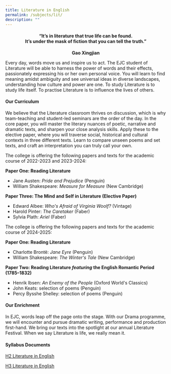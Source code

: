 ```yaml
---
title: Literature in English
permalink: /subjects/lit/
description: ""
---
```

<center><h4>“It’s in literature that true life can be found.<br>It’s under the mask of fiction that you can tell the truth.”</h4><b>Gao Xingjian</b></center>

Every day, words move us and inspire us to act. The EJC student of Literature will be able to harness the power of words and their effects, passionately expressing his or her own personal voice. You will learn to find meaning amidst ambiguity and see universal ideas in diverse landscapes, understanding how culture and power are one. To study Literature is to study life itself. To practise Literature is to influence the lives of others.

#### **Our Curriculum**

We believe that the Literature classroom thrives on discussion, which is why team-teaching and student-led seminars are the order of the day. In the core paper, you will master the literary nuances of poetic, narrative and dramatic texts, and sharpen your close analysis skills. Apply these to the elective paper, where you will traverse social, historical and cultural contexts in three different texts. Learn to compare unseen poems and set texts, and craft an interpretation you can truly call your own.

The college is offering the following papers and texts for the academic course of 2022-2023 and 2023-2024:

**Paper One: Reading Literature**

*   Jane Austen: _Pride and Prejudice_ (Penguin)
*   William Shakespeare: _Measure for Measure_ (New Cambridge)

**Paper Three: The Mind and Self in Literature (Elective Paper)**

*   Edward Albee: _Who's Afraid of Virginia Woolf?_ (Vintage)
*   Harold Pinter: _The Caretaker_ (Faber)
*   Sylvia Plath: _Ariel_ (Faber)

The college is offering the following papers and texts for the academic course of 2024-2025:

**Paper One: Reading Literature**

*   Charlotte Brontë: _Jane Eyre_ (Penguin)
*   William Shakespeare: _The Winter's Tale_ (New Cambridge)

**Paper Two: Reading Literature _featuring_ the English Romantic Period (1785–1832)**

*   Henrik Ibsen: _An Enemy of the People_ (Oxford World's Classics)
*   John Keats: selection of poems (Penguin)
*   Percy Bysshe Shelley: selection of poems (Penguin)

#### **Our Enrichment**

In EJC, words leap off the page onto the stage. With our Drama programme, we will encounter and pursue dramatic writing, performance and production first-hand. We bring our texts into the spotlight at our annual Literature Festival. When we say Literature is life, we really mean it.

#### **Syllabus Documents**

[H2 Literature in English](https://www.seab.gov.sg/docs/default-source/national-examinations/syllabus/alevel/2024syllabus/9509_y24_sy.pdf)

[H3 Literature in English](https://www.seab.gov.sg/docs/default-source/national-examinations/syllabus/alevel/2024syllabus/9805_y24_sy.pdf)
